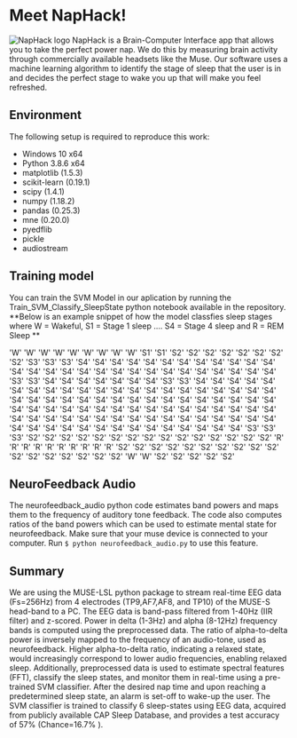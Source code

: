 # Meet NapHack!
![NapHack logo](https://github.com/napHack/frontend/blob/start/logo_naphack_blue.png?raw=true)
NapHack is a Brain-Computer Interface app that allows you to take the perfect power nap.
We do this by measuring brain activity through commercially available headsets like the Muse. 
Our software uses a machine learning algorithm to identify the stage of sleep that the user is in and decides the perfect stage to wake you up that will make you feel refreshed.

## Environment ##
The following setup is required to reproduce this work:

- Windows 10 x64
- Python 3.8.6 x64
- matplotlib (1.5.3)
- scikit-learn (0.19.1)
- scipy (1.4.1)
- numpy (1.18.2)
- pandas (0.25.3)
- mne (0.20.0)
- pyedflib
- pickle
- audiostream

## Training model ##
You can train the SVM Model in our aplication by running the Train_SVM_Classify_SleepState python notebook available in the repository.
**Below is an example snippet of how the model classfies sleep stages where W = Wakeful, S1 = Stage 1 sleep .... S4 = Stage 4 sleep and R = REM Sleep **

 'W' 'W' 'W' 'W' 'W' 'W' 'W' 'W' 'W' 'S1' 'S1' 'S2' 'S2' 'S2' 'S2' 'S2'
 'S2' 'S2' 'S2' 'S3' 'S3' 'S3' 'S4' 'S4' 'S4' 'S4' 'S4' 'S4' 'S4' 'S4'
 'S4' 'S4' 'S4' 'S4' 'S4' 'S4' 'S4' 'S4' 'S4' 'S4' 'S4' 'S4' 'S4' 'S4'
 'S4' 'S4' 'S4' 'S4' 'S4' 'S4' 'S3' 'S3' 'S4' 'S4' 'S4' 'S4' 'S4' 'S4'
 'S4' 'S3' 'S3' 'S4' 'S4' 'S4' 'S4' 'S4' 'S4' 'S4' 'S4' 'S4' 'S4' 'S4'
 'S4' 'S4' 'S4' 'S4' 'S4' 'S4' 'S4' 'S4' 'S4' 'S4' 'S4' 'S4' 'S4' 'S4'
 'S4' 'S4' 'S4' 'S4' 'S4' 'S4' 'S4' 'S4' 'S4' 'S4' 'S4' 'S4' 'S4' 'S4'
 'S4' 'S4' 'S4' 'S4' 'S4' 'S4' 'S4' 'S4' 'S4' 'S4' 'S4' 'S4' 'S4' 'S4'
 'S4' 'S4' 'S4' 'S4' 'S4' 'S4' 'S4' 'S4' 'S4' 'S4' 'S4' 'S4' 'S4' 'S4'
 'S4' 'S4' 'S4' 'S4' 'S4' 'S4' 'S4' 'S4' 'S4' 'S4' 'S4' 'S4' 'S4' 'S4'
 'S4' 'S4' 'S3' 'S3' 'S3' 'S2' 'S2' 'S2' 'S2' 'S2' 'S2' 'S2' 'S2' 'S2'
 'S2' 'S2' 'S2' 'S2' 'S2' 'S2' 'R' 'R' 'R' 'R' 'R' 'R' 'R' 'R' 'R' 'R'
 'S2' 'S2' 'S2' 'S2' 'S2' 'S2' 'S2' 'S2' 'S2' 'S2' 'S2' 'S2' 'S2' 'S2'
 'S2' 'S2' 'S2' 'W' 'W' 'S2' 'S2' 'S2' 'S2' 'S2' 
 
 ## NeuroFeedback Audio ##
The neurofeedback_audio python code estimates band powers and maps them to the frequency of auditory tone feedback. The code also computes ratios of the band powers which can be used to estimate mental state for neurofeedback.
Make sure that your muse device is connected to your computer. Run `$ python neurofeedback_audio.py` to use this feature. 

## Summary ##
We are using the MUSE-LSL python package to stream real-time EEG data (Fs=256Hz) from 4 electrodes (TP9,AF7,AF8, and TP10) of the MUSE-S head-band to a PC. The EEG data is band-pass filtered from 1-40Hz (IIR filter) and z-scored. 
Power in delta (1-3Hz) and alpha (8-12Hz) frequency bands is computed using the preprocessed data. The ratio of alpha-to-delta power is inversely mapped to the frequency of an audio-tone, used as neurofeedback. Higher alpha-to-delta ratio, indicating a relaxed state, would increasingly correspond to lower audio frequencies, enabling relaxed sleep. 
Additionally, preprocessed data is used to estimate spectral features (FFT), classify the sleep states, and monitor them in real-time using a pre-trained SVM classifier. After the desired nap time and upon reaching a predetermined sleep state, an alarm is set-off to wake-up the user. The SVM classifier is trained to classify 6 sleep-states using EEG data, acquired from publicly available CAP Sleep Database, and provides a test accuracy of 57% (Chance=16.7% ). 




 
 




